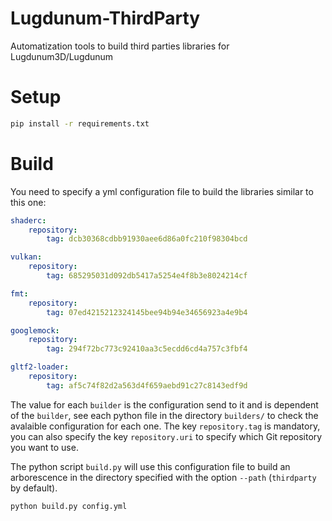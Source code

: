 # Lugdunum-ThirdParty
Automatization tools to build third parties libraries for Lugdunum3D/Lugdunum

# Setup

```bash
pip install -r requirements.txt
```

# Build

You need to specify a yml configuration file to build the libraries similar to this one:

```yml
shaderc:
    repository:
        tag: dcb30368cdbb91930aee6d86a0fc210f98304bcd

vulkan:
    repository:
        tag: 685295031d092db5417a5254e4f8b3e8024214cf

fmt:
    repository:
        tag: 07ed4215212324145bee94b94e34656923a4e9b4

googlemock:
    repository:
        tag: 294f72bc773c92410aa3c5ecdd6cd4a757c3fbf4

gltf2-loader:
    repository:
        tag: af5c74f82d2a563d4f659aebd91c27c8143edf9d
```

The value for each `builder` is the configuration send to it and is dependent of the `builder`, see each python file in the directory `builders/` to check the avalaible configuration for each one. The key `repository.tag` is mandatory, you can also specify the key `repository.uri` to specify which Git repository you want to use.

The python script `build.py` will use this configuration file to build an arborescence in the directory specified with the option `--path` (`thirdparty` by default).

```bash
python build.py config.yml
```
